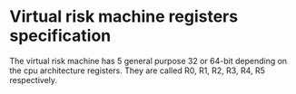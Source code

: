# Virtual risk machine registers specification

The virtual risk machine has 5 general purpose 32 or 64-bit depending on the cpu architecture registers. 
They are called R0, R1, R2, R3, R4, R5 respectively.



